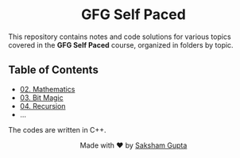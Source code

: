<h1 style="text-align:center">GFG Self Paced</h1>

<p>This repository contains notes and code solutions for various topics covered in the <strong>GFG Self Paced</strong> course, organized in folders by topic.</p>

<h2>Table of Contents</h2>

<ul>
  <li><a href="https://github.com/sakshgupta/DSA_Self_Paced/tree/main/02.%20Mathematics">02. Mathematics</a></li>
  <li><a href="https://github.com/sakshgupta/DSA_Self_Paced/tree/main/03.%20Bit%20Magic">03. Bit Magic</a></li>
  <li><a href="https://github.com/sakshgupta/DSA_Self_Paced/tree/main/04.%20Recursion">04. Recursion</a></li>
  <li>...</li>
</ul>

<p>The codes are written in C++.</p>

<center>Made with ♥ by <a href="https://sakshgupta.vercel.app/">Saksham Gupta</a></center>
